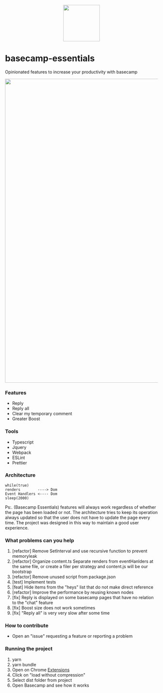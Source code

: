 <p align="center">
  <img width="120" height="120" src="https://user-images.githubusercontent.com/7409802/120087645-11cf8a80-c0c0-11eb-8d24-40d7352f150f.png">
</p>

# basecamp-essentials

Opinionated features to increase your productivity with basecamp

<p align="center">
  <img width="1000" src="https://user-images.githubusercontent.com/7409802/120087649-18f69880-c0c0-11eb-9016-a8a058aed030.png">
</p>

### Features

- Reply
- Reply all
- Clear my temporary comment
- Greater Boost

### Tools

- Typescript
- Jquery
- Webpack
- ESLint
- Prettier

### Architecture

```
while(true)
renders        ----> Dom
Event Handlers <---- Dom
sleep(2000)
```

Ps:. (Basecamp Essentials) features will always work regardless of whether the page has been loaded or not. The architecture tries to keep its operation always updated so that the user does not have to update the page every time. The project was designed in this way to maintain a good user experience.

### What problems can you help

1. [refactor] Remove SetInterval and use recursive function to prevent memoryleak
2. [refactor] Organize content.ts Separate renders from eventHanlders at the same file, or create a filer per strategy and content.js will be our bootstrap
3. [refactor] Remove unused script from package.json
4. [test] Implement tests
5. [feat] Hide items from the "heys" list that do not make direct reference
6. [refactor] Improve the performance by reusing known nodes
7. [fix] Reply is displayed on some basecamp pages that have no relation to the "chat" feature
8. [fix] Boost size does not work sometimes
9. [fix] "Reply all" is very very slow after some time

### How to contribute

- Open an "issue" requesting a feature or reporting a problem

### Running the project

1. yarn
2. yarn bundle
3. Open on Chrome [Extensions](chrome://extensions/)
4. Click on "load without compression"
5. Select dist folder from project
6. Open Basecamp and see how it works
